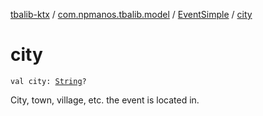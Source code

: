 [tbalib-ktx](../../index.md) / [com.npmanos.tbalib.model](../index.md) / [EventSimple](index.md) / [city](./city.md)

# city

`val city: `[`String`](https://kotlinlang.org/api/latest/jvm/stdlib/kotlin/-string/index.html)`?`

City, town, village, etc. the event is located in.

